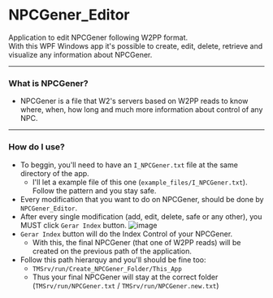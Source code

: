 # NPCGener_Editor
Application to edit NPCGener following W2PP format.<br>
With this WPF Windows app it's possible to create, edit, delete, retrieve and visualize any information about NPCGener.

-----------------

### What is NPCGener?
- NPCGener is a file that W2's servers based on W2PP reads to know where, when, how long and much more information about control of any NPC.

-----------------

### How do I use?
- To beggin, you'll need to have an `I_NPCGener.txt` file at the same directory of the app.
  - I'll let a example file of this one (`example_files/I_NPCGener.txt`). Follow the pattern and you stay safe.
- Every modification that you want to do on NPCGener, should be done by `NPCGener_Editor`.
- After every single modification (add, edit, delete, safe or any other), you MUST click `Gerar Index` button.
![image](https://user-images.githubusercontent.com/37567719/146711681-3bbeaa2b-d6ab-4c7f-b9ee-e72e17a38f92.png)
- `Gerar Index` button will do the Index Control of your NPCGener.
  - With this, the final NPCGener (that one of W2PP reads) will be created on the previous path of the application.
- Follow this path hierarquy and you'll should be fine too:
  - `TMSrv/run/Create_NPCGener_Folder/This_App`
  - Thus your final NPCGener will stay at the correct folder (`TMSrv/run/NPCGener.txt` / `TMSrv/run/NPCGener.new.txt`)
